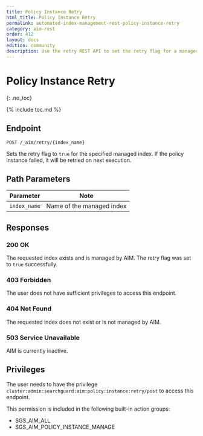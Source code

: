 ```yaml
---
title: Policy Instance Retry
html_title: Policy Instance Retry
permalink: automated-index-management-rest-policy-instance-retry
category: aim-rest
order: 412
layout: docs
edition: community
description: Use the retry REST API to set the retry flag for a managed index
---
```

<!--- Copyright 2023 floragunn GmbH -->

# Policy Instance Retry
{: .no_toc}

{% include toc.md %}

## Endpoint

```
POST /_aim/retry/{index_name}
```

Sets the retry flag to `true` for the specified managed index. If the policy instance failed, it will be retried on next execution.

## Path Parameters

| Parameter      | Note                      |
|----------------|---------------------------|
| `index_name` | Name of the managed index |

## Responses

### 200 OK

The requested index exists and is managed by AIM. The retry flag was set to `true` successfully.

### 403 Forbidden

The user does not have sufficient privileges to access this endpoint.

### 404 Not Found

The requested index does not exist or is not managed by AIM.

### 503 Service Unavailable

AIM is currently inactive.

## Privileges

The user needs to have the privilege `cluster:admin:searchguard:aim:policy:instance:retry/post` to access this endpoint.

This permission is included in the following built-in action groups:

- SGS_AIM_ALL
- SGS_AIM_POLICY_INSTANCE_MANAGE
